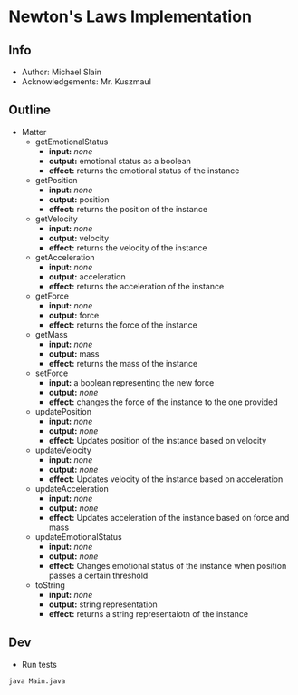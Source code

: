 # Newton's Laws Implementation

## Info

-   Author: Michael Slain
-   Acknowledgements: Mr. Kuszmaul

## Outline

-   Matter
    -   getEmotionalStatus
        -   **input:** _none_
        -   **output:** emotional status as a boolean
        -   **effect:** returns the emotional status of the instance
    -   getPosition
        -   **input:** _none_
        -   **output:** position
        -   **effect:** returns the position of the instance
    -   getVelocity
        -   **input:** _none_
        -   **output:** velocity
        -   **effect:** returns the velocity of the instance
    -   getAcceleration
        -   **input:** _none_
        -   **output:** acceleration
        -   **effect:** returns the acceleration of the instance
    -   getForce
        -   **input:** _none_
        -   **output:** force
        -   **effect:** returns the force of the instance
    -   getMass
        -   **input:** _none_
        -   **output:** mass
        -   **effect:** returns the mass of the instance
    -   setForce
        -   **input:** a boolean representing the new force
        -   **output:** _none_
        -   **effect:** changes the force of the instance to the one provided
    -   updatePosition
        -   **input:** _none_
        -   **output:** _none_
        -   **effect:** Updates position of the instance based on velocity
    -   updateVelocity
        -   **input:** _none_
        -   **output:** _none_
        -   **effect:** Updates velocity of the instance based on acceleration
    -   updateAcceleration
        -   **input:** _none_
        -   **output:** _none_
        -   **effect:** Updates acceleration of the instance based on force and mass
    -   updateEmotionalStatus
        -   **input:** _none_
        -   **output:** _none_
        -   **effect:** Changes emotional status of the instance when position passes a certain threshold
    -   toString
        -   **input:** _none_
        -   **output:** string representation
        -   **effect:** returns a string representaiotn of the instance

## Dev

-   Run tests

```zsh
java Main.java
```
